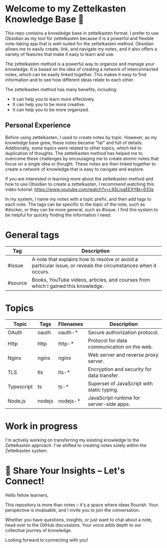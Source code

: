 # Welcome to my Zettelkasten Knowledge Base 🌟
This repo contains a knowledge base in zettelkasten format. I prefer to use Obsidian as my tool for zettelkasten because it is a powerful and flexible note-taking app that is well-suited for the zettelkasten method. Obsidian allows me to easily create, link, and navigate my notes, and it also offers a variety of features that make it easy to learn and use.

The zettelkasten method is a powerful way to organize and manage your knowledge. It is based on the idea of creating a network of interconnected notes, which can be easily linked together. This makes it easy to find information and to see how different ideas relate to each other.

The zettelkasten method has many benefits, including:
- It can help you to learn more effectively.
- It can help you to be more creative.
- It can help you to be more organized.

## Personal Experience

Before using zettelkasten, I used to create notes by topic. However, as my knowledge base grew, these notes became "fat" and full of details. Additionally, some topics were related to other topics, which led to duplication of thoughts.
The zettelkasten method has helped me to overcome these challenges by encouraging me to create atomic notes that focus on a single idea or thought. These notes are then linked together to create a network of knowledge that is easy to navigate and explore.

If you are interested in learning more about the zettelkasten method and how to use Obsidian to create a zettelkasten, I recommend watching this video tutorial: https://www.youtube.com/watch?v=L9SLlxaEEXY&t=633s

In my system, I name my notes with a topic prefix, and then add tags to each note. The tags can be specific to the topic of the note, such as #docker, or they can be more general, such as #issue. I find this system to be helpful for quickly finding the information I need.

# General tags
| Tag      | Description                                                                                                   |
|----------|---------------------------------------------------------------------------------------------------------------|
| #issue   | A note that explains how to resolve or avoid a particular issue, or reveals the circumstances when it occurs. |
| #source  | Books, YouTube videos, articles, and courses from which I gained this knowledge.                              |

# Topics
| Topic      | Tags    | Filenames  | Description                                |
|------------|---------|------------|--------------------------------------------|
| OAuth      | oauth   | oauth-*    | Secure authorization protocol.             |
| Http       | http    | http-*     | Protocol for data communication on the web.|
| Nginx      | nginx   | nginx      | Web server and reverse proxy server.       |
| TLS        | tls     | tls-*      | Encryption and security for data transfer. |
| Typescript | ts      | ts-*       | Superset of JavaScript with static typing. |
| Node.js    | nodejs  | nodejs-*   | JavaScript runtime for server-side apps.   |

# Work in progress
I'm actively working on transferring my existing knowledge to the Zettelkasten approach. I've shifted to creating notes solely within the Zettelkasten system.

# 🌟 Share Your Insights – Let's Connect!

Hello fellow learners,

This repository is more than notes – it's a space where ideas flourish. Your perspective is invaluable, and I invite you to join the conversation.

Whether you have questions, insights, or just want to chat about a note, head over to the GitHub discussions. Your voice adds depth to our collective journey of knowledge.

Looking forward to connecting with you!


